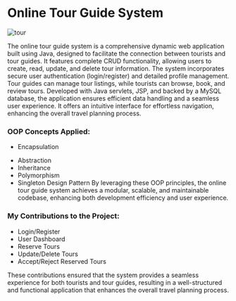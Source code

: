 # Online Tour Guide System

![tour](https://github.com/sandeepaMallawarachchi/OnlineTourGuide-System/assets/126542051/7e8ae13e-6eb1-40ae-b796-b26d0f85a261)

The online tour guide system is a comprehensive dynamic web application built using Java, designed to facilitate the connection between tourists and tour guides. It features complete CRUD functionality, allowing users to create, read, update, and delete tour information. The system incorporates secure user authentication (login/register) and detailed profile management. Tour guides can manage tour listings, while tourists can browse, book, and review tours. Developed with Java servlets, JSP, and backed by a MySQL database, the application ensures efficient data handling and a seamless user experience. It offers an intuitive interface for effortless navigation, enhancing the overall travel planning process.

### OOP Concepts Applied:

  * Encapsulation
- Abstraction
- Inheritance
- Polymorphism
- Singleton Design Pattern
By leveraging these OOP principles, the online tour guide system achieves a modular, scalable, and maintainable codebase, enhancing both development efficiency and user experience.

### My Contributions to the Project:

- Login/Register
- User Dashboard
- Reserve Tours
- Update/Delete Tours
- Accept/Reject Reserved Tours

These contributions ensured that the system provides a seamless experience for both tourists and tour guides, resulting in a well-structured and functional application that enhances the overall travel planning process.
